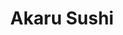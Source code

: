 ---
layout: place
title: Akaru Sushi
permalink: /new-york/brooklyn/akaru-sushi.html
stateAbbr: NY
stateName: New York
cityName: Brooklyn
seo:
  type: restaurant
  links: http://www.akarusushi.com/
place_id: ChIJs5wt5h5cwokRIvxftd3N908
photos:
  - name: >-
      places/ChIJs5wt5h5cwokRIvxftd3N908/photos/AeeoHcIiQYiVL265QdXc08AXuDx80z-LHNT7NDoiJMn8HWXJIkBl_5CNjfrBNYrRpmwJ1Nbtp9Nuxo4r98Bh8vA4HXoP_6TuSoy6Vf352fGPsDx9xQ3TqqCRCaR0p5aPMrJ_mWxuwBkjogdDCJ0FKhY7YCyrLd_qcwW-PAeZjnFGFWmLsojK6bbRn2ElgOP_M-RpiBFOEbP63MvmBY-4AqL42EbmNtsnpIT6j5JKw2qiKAc2AAzIHDB_ReraEMI1ofz2q2jg--wJWSNmH5px4ErVLphEZ-aLaEdlk6Omr-Aoeyk0Aw
    widthPx: 3024
    heightPx: 4032
    authorAttributions:
      - displayName: Akaru Sushi
        uri: https://maps.google.com/maps/contrib/118287043722295790904
        photoUri: >-
          https://lh3.googleusercontent.com/a/ACg8ocJAEAuPjtFgTbHA45BcDJnTxkq15LJtEuThY_HHv42L-Hif3w=s100-p-k-no-mo
    flagContentUri: >-
      https://www.google.com/local/imagery/report/?cb_client=maps_api_places.places_api&image_key=!1e10!2sAF1QipP2vSYQGy2AF0kRxWxXQkoGxau4Lz1gNz9M0Noq&hl=en-US
    googleMapsUri: >-
      https://www.google.com/maps/place//data=!3m4!1e2!3m2!1sAF1QipP2vSYQGy2AF0kRxWxXQkoGxau4Lz1gNz9M0Noq!2e10!4m2!3m1!1s0x89c25c1ee62d9cb3:0x4ff7cdddb55ffc22
  - name: >-
      places/ChIJs5wt5h5cwokRIvxftd3N908/photos/AeeoHcI-QXoFNqKVavP9wRsHEwckLLc7U32hxnT_UhhYzKYY2nnQyFBBs7ke2JgKl3zxs81H-0Y_Bqr7m3R9K8MNYsC2WmXxflUc9b62vIL0gOe9NTeH-COSrmcSTA9mID7hxUou5NOcj4K81KvjoL8rDgyxb1SX5f5kmJzNqn7Mvtn82aWpZrhXwa7ao7FF80DUPnDqe3vqg8FsBxK0dhB2vXrKGTjvRiymsdpsf_ZRpN0X-L9N_sY4G9_wZoE4p5mhaVPZ_TZXxtu5ztmgHxhAVTCV5Ycan2-FX9m7YgmWSg6emQ
    widthPx: 3024
    heightPx: 4032
    authorAttributions:
      - displayName: Akaru Sushi
        uri: https://maps.google.com/maps/contrib/118287043722295790904
        photoUri: >-
          https://lh3.googleusercontent.com/a/ACg8ocJAEAuPjtFgTbHA45BcDJnTxkq15LJtEuThY_HHv42L-Hif3w=s100-p-k-no-mo
    flagContentUri: >-
      https://www.google.com/local/imagery/report/?cb_client=maps_api_places.places_api&image_key=!1e10!2sAF1QipM5ObxZkedCjMlmApSSDsewZ4sDpubLHNqx_5qv&hl=en-US
    googleMapsUri: >-
      https://www.google.com/maps/place//data=!3m4!1e2!3m2!1sAF1QipM5ObxZkedCjMlmApSSDsewZ4sDpubLHNqx_5qv!2e10!4m2!3m1!1s0x89c25c1ee62d9cb3:0x4ff7cdddb55ffc22
  - name: >-
      places/ChIJs5wt5h5cwokRIvxftd3N908/photos/AeeoHcK4TKf8COZ7WjprSMGfjV6Oh9jpxH4xMFUPtudXrDnsLSLDjwbnxjuCTuYbJPQL3t59Cnh8KdWNArQIpuY07nteBlxXVLr2xDWzrGu3KdLLI5wCIZZzuzxVFsDyZv-w9bcMxNXl7cLwn7If2weXTuEF9XnyrI5OKb5l7ej3iEboynxDfoVmn3Ttx3_G06HzL37RqE7ReNOKkNamk_tw-226Q4LOLVqke6nfraS5Sy1R9CeSsVhcMo6Wk7c6mmPIwW7it0gDTFlDAZq0Hn2q_2rKLcr0XnyLunfrqDRsjGWA8A
    widthPx: 3024
    heightPx: 4032
    authorAttributions:
      - displayName: Akaru Sushi
        uri: https://maps.google.com/maps/contrib/118287043722295790904
        photoUri: >-
          https://lh3.googleusercontent.com/a/ACg8ocJAEAuPjtFgTbHA45BcDJnTxkq15LJtEuThY_HHv42L-Hif3w=s100-p-k-no-mo
    flagContentUri: >-
      https://www.google.com/local/imagery/report/?cb_client=maps_api_places.places_api&image_key=!1e10!2sAF1QipMBWF7RrsnNFqplCnHUtxEu-qrejPMUCI6nnjIR&hl=en-US
    googleMapsUri: >-
      https://www.google.com/maps/place//data=!3m4!1e2!3m2!1sAF1QipMBWF7RrsnNFqplCnHUtxEu-qrejPMUCI6nnjIR!2e10!4m2!3m1!1s0x89c25c1ee62d9cb3:0x4ff7cdddb55ffc22
  - name: >-
      places/ChIJs5wt5h5cwokRIvxftd3N908/photos/AeeoHcIYqEv-gMQgG_bkLEAIx7ALc7hXJibeY12VwNFMKW4r01KENwEM1hmuibdVyWpKE7qenhlxGAnWnBS-p9cHfUa-UYYViVFXyq9iYD9O-iYXWdcsPY3BK-2gMkeyJWx777yrLqkSwjmAtcBuX_73GDpj187GaRcCvNTi-3U_ZR1LwLc3JhiEgoegNjQnrppUpD-DuU1dOHUew_ECVTiUBFgRR1ToHSd1ID-IxmbIKdO0CusPuSfpI0qD34Qq8nX0xOQefu8ExOTzK_rDArP8XbxxbPlrJx2ZTlqiwyHRRBgEuVkeOzW0rnH4GuN8QH44O9kw8ANO_LLHtx4sjH_XNICqI3rM2UsoLaadyqhceKHyPuMRpskv2QbkKuBDmM7EdiuHJpmuRrcFd3gbEOiiGqIKNtcNp54MXJzjOPKY0LPofw
    widthPx: 4032
    heightPx: 3024
    authorAttributions:
      - displayName: Edwin Kye
        uri: https://maps.google.com/maps/contrib/103767847704293423201
        photoUri: >-
          https://lh3.googleusercontent.com/a-/ALV-UjUOOVE4axgW9uxolHtIwzNRa4MG6tHmszWnFd40FEXmlQvi2QZC=s100-p-k-no-mo
    flagContentUri: >-
      https://www.google.com/local/imagery/report/?cb_client=maps_api_places.places_api&image_key=!1e10!2sCIHM0ogKEICAgMDwp6-LYg&hl=en-US
    googleMapsUri: >-
      https://www.google.com/maps/place//data=!3m4!1e2!3m2!1sCIHM0ogKEICAgMDwp6-LYg!2e10!4m2!3m1!1s0x89c25c1ee62d9cb3:0x4ff7cdddb55ffc22
  - name: >-
      places/ChIJs5wt5h5cwokRIvxftd3N908/photos/AeeoHcKJd57R8ZZZwHSOLUTY-NCray97dpEsj108LvMtrCdgbVKK_xCTCejYAO7ARIDSg41u82ouAY5tfVav1uBHMA6mhGCpz8FCMoF66zBOqa4qp5EJwO0UNYFeJSqA_E_LfMJR8J8aA3JNg4H_S1d6XY2GdR3248YkP7eoDR3ClUG4WBDz1XTpozdS6nzPirJSjWUgHA3OSRu7TIR69eKjSgWxquQDK9OdGVI0hM2-Q5xotpZk7pFH9Irwq9ZVy2P3emGt8IbY2pVn6twsSWr2pQwwQ0NzVm1Xoq8SflLjfiR_bQ
    widthPx: 3024
    heightPx: 4032
    authorAttributions:
      - displayName: Akaru Sushi
        uri: https://maps.google.com/maps/contrib/118287043722295790904
        photoUri: >-
          https://lh3.googleusercontent.com/a/ACg8ocJAEAuPjtFgTbHA45BcDJnTxkq15LJtEuThY_HHv42L-Hif3w=s100-p-k-no-mo
    flagContentUri: >-
      https://www.google.com/local/imagery/report/?cb_client=maps_api_places.places_api&image_key=!1e10!2sAF1QipNvG3AuqqhhdJ7nXZVGSaX6nNgGh1HO--SgH_7_&hl=en-US
    googleMapsUri: >-
      https://www.google.com/maps/place//data=!3m4!1e2!3m2!1sAF1QipNvG3AuqqhhdJ7nXZVGSaX6nNgGh1HO--SgH_7_!2e10!4m2!3m1!1s0x89c25c1ee62d9cb3:0x4ff7cdddb55ffc22
  - name: >-
      places/ChIJs5wt5h5cwokRIvxftd3N908/photos/AeeoHcJLeDYQ1J4nJKA6_YKkH_dbuhESLtantxapnNlD7Cush7NMYoGQcAwv2ILq6IuAxSesSG69ZKhh8LAZiGxY2SjvgJKmU64EsYd_zBkFekhUXiuoFbBU5uuhjJTQ0MxZuk1O3b0DFbFEPy670WIOZhWDU0Z5zjx2Cdl9tCJw6Qf1FZjUbQVyhrw6Xm6cqcpM0v1Vdq1qJrDP-78H3spuqbXBOrljw8Hc6-Xnk63FFP4A5aN-uA18sHGe9Ef3q5YvM2IUiFHe1le1TYlVdObSuWKXLCTpKkKncWcHx4WHO_t6TYqiFJEBL4m71HPCPMtBaxOmK20N61gkqQ4pEoz07s4yX-YjWB62r9MP_GDjJjSgXnB7AcfiFwix-G6UiiZElemaagPCHMv4VTZ-5Vl3nCJfJNGjO1hRVsoPTEqRVagprw
    widthPx: 3264
    heightPx: 1836
    authorAttributions:
      - displayName: Marcy Johnson
        uri: https://maps.google.com/maps/contrib/105618374727028681593
        photoUri: >-
          https://lh3.googleusercontent.com/a/ACg8ocInz8AO4PFqbYlJw0qU4Cib6xEE5QMnxqkpQ3m4f-N5lMfkaA=s100-p-k-no-mo
    flagContentUri: >-
      https://www.google.com/local/imagery/report/?cb_client=maps_api_places.places_api&image_key=!1e10!2sCIHM0ogKEICAgICkiLHsJA&hl=en-US
    googleMapsUri: >-
      https://www.google.com/maps/place//data=!3m4!1e2!3m2!1sCIHM0ogKEICAgICkiLHsJA!2e10!4m2!3m1!1s0x89c25c1ee62d9cb3:0x4ff7cdddb55ffc22
  - name: >-
      places/ChIJs5wt5h5cwokRIvxftd3N908/photos/AeeoHcJGzUk82KQ3TVRg-Pr-soFbG-ysxi4kVM6CDOJog_v83l-BEw8PNEP5B4k5OUWqeVJZG8vn91t34VGO8j8e7iZNIIlSbGOrq5n8ToZwVAjNg3izbRcYSfbosKGjmokmmzvY4URTmVBLYa6m0S34cyf683kI30IaMzUOtSvbLWbMH1CUx8kA0_ey-I47jiWh3_-7CjseJk4OZJj29OKly6dC0HTWM-hu3RD2Sb9d47j0beV_89YZFVBjBzwSJEmlYQtlfceN7O8A950efj9wL1VIspSBYX2_XYiRYagB5p7dFXHGf3udO9tzYinSn6_IOnCd_BOBUNfJdn2r3vhsn8O1dcO5JCzx-YEIBOokSnO_1V54735f1el1cDuYUUDvtH_uUOxCfILBhG8TOSZ5fhsP_4ib1qNNXQK2liMr9ik
    widthPx: 3024
    heightPx: 4032
    authorAttributions:
      - displayName: Letica Fox Thomas
        uri: https://maps.google.com/maps/contrib/103917472687303669147
        photoUri: >-
          https://lh3.googleusercontent.com/a/ACg8ocJ9_QIbnKEAjkmU32yT-KJarbkgHdu9IeZlfmb79Do8lJRd15E=s100-p-k-no-mo
    flagContentUri: >-
      https://www.google.com/local/imagery/report/?cb_client=maps_api_places.places_api&image_key=!1e10!2sCIHM0ogKEICAgID4ha-wAw&hl=en-US
    googleMapsUri: >-
      https://www.google.com/maps/place//data=!3m4!1e2!3m2!1sCIHM0ogKEICAgID4ha-wAw!2e10!4m2!3m1!1s0x89c25c1ee62d9cb3:0x4ff7cdddb55ffc22
  - name: >-
      places/ChIJs5wt5h5cwokRIvxftd3N908/photos/AeeoHcK-s_gCAeTJqTw2ra-ZzYZZqj3v59_BjKtKRySD5M-O4xkgVzOyIU-iN28o6K2_3J0TfjMkGpCTOiNuR4gvTFfxO2bOqjpStzIPj0gaHSF80u7SjZYCy4rptSwawLNnAQ7i6mMznkiTilf21JRvlUoDweuz054RnwLi5go5peRs-luDilNT-d3_l8K9btOYX63Smo-h0WTjeuiG_NpeJQlBaNytX_5KLi2szKK6CGXuzNakh-fcYcvDOPiFLUyT2qWxtKv50zUAmGsC54wU2UZekDsHBynpbvtcKTBkYCZ_sKmdN_YEE_s4BveMndTJO3fPrHqQybOYXNdEcn_87Jp8lgpaTmLWEicLNC7v06FOKR18-UpUtdTD6SlrLcPM-0ooDU92LYjrrRpTNwWvpR6J99eCYEuAIMkIbb8F_C5ceA
    widthPx: 4032
    heightPx: 3024
    authorAttributions:
      - displayName: Dinesh Mirpuri (D'Gaia)
        uri: https://maps.google.com/maps/contrib/110190334662824652075
        photoUri: >-
          https://lh3.googleusercontent.com/a-/ALV-UjVPfIVCKKmYs7-FXGqTxlvd3R5vVbzSj1LB9KtZcVqV2T_kXBGoOA=s100-p-k-no-mo
    flagContentUri: >-
      https://www.google.com/local/imagery/report/?cb_client=maps_api_places.places_api&image_key=!1e10!2sCIHM0ogKEICAgID7qerIHg&hl=en-US
    googleMapsUri: >-
      https://www.google.com/maps/place//data=!3m4!1e2!3m2!1sCIHM0ogKEICAgID7qerIHg!2e10!4m2!3m1!1s0x89c25c1ee62d9cb3:0x4ff7cdddb55ffc22
  - name: >-
      places/ChIJs5wt5h5cwokRIvxftd3N908/photos/AeeoHcJ_baqscNoROPw411ZSBkHON2BEwzrGLmh7hETOSkQEwbECsJIMes-DsETpYErhXczS1FCP_UE1yFuCM_hkLPhxRcO_E2W-XZLOjRGG3UvtSCRRTdISDvKrNKrxRlCSD1T8LeHYBJjdbUEuOsP8YywQp3AiCE-wGE2GBXI-tlDn7wew2VhA948qr_1X2RrnpAgVOPBcaZEzdr8mY2GyVaMsO3QuVG967-dhcHCyZUPvDmdRJf_MhQvLTwrjLOQppLhwEDXyKzkeoZvZdmy-x-qoG-iinEwQnDBQ9zcLUBxITfFfXi-wp0vjwPjka0i_xgP8CylWDPWvFxCQG7hvOBt4EYZtW8UZ4RyeP4aI-YcR47p304b8PsP5wCu-MEoplvSh8w5t09exoODwJGmZmG10c3upLOfgfCVn7sG0DTfDL-i-
    widthPx: 3264
    heightPx: 1836
    authorAttributions:
      - displayName: Marcy Johnson
        uri: https://maps.google.com/maps/contrib/105618374727028681593
        photoUri: >-
          https://lh3.googleusercontent.com/a/ACg8ocInz8AO4PFqbYlJw0qU4Cib6xEE5QMnxqkpQ3m4f-N5lMfkaA=s100-p-k-no-mo
    flagContentUri: >-
      https://www.google.com/local/imagery/report/?cb_client=maps_api_places.places_api&image_key=!1e10!2sCIHM0ogKEICAgICkiLHshAE&hl=en-US
    googleMapsUri: >-
      https://www.google.com/maps/place//data=!3m4!1e2!3m2!1sCIHM0ogKEICAgICkiLHshAE!2e10!4m2!3m1!1s0x89c25c1ee62d9cb3:0x4ff7cdddb55ffc22
  - name: >-
      places/ChIJs5wt5h5cwokRIvxftd3N908/photos/AeeoHcJFscvZ51ZEB5oP8DPe26t03E34B7mG8cEUTmlvztd0nML5w2IGo1-6cD6dgPu76y6DkpDaWiX42d4S0926ls-PA7NrZMOEgSezfCYq5IZ_EMetG2RC3pCDL5RDhIbS6duoZsCxRkq2xZjxvEzsSO0O90a6nZH1iMwQmWL9CoiMCfq8E4Q8NUmRJGxK4ZppbNBkrdREKmvJ8QRstL5FchMOEYRdxEEHGSmtJ6ptPITU10_9kg_RQgci-yEXWOWsxe7UXLJqs1A2CBj2L5e1N8Bk-wS3MUMHQnxf4sIdhhbQUw
    widthPx: 3024
    heightPx: 4032
    authorAttributions:
      - displayName: Akaru Sushi
        uri: https://maps.google.com/maps/contrib/118287043722295790904
        photoUri: >-
          https://lh3.googleusercontent.com/a/ACg8ocJAEAuPjtFgTbHA45BcDJnTxkq15LJtEuThY_HHv42L-Hif3w=s100-p-k-no-mo
    flagContentUri: >-
      https://www.google.com/local/imagery/report/?cb_client=maps_api_places.places_api&image_key=!1e10!2sAF1QipMPT1dqoWPz6TvJL1_EkwH9CBpKhRIN6p5XwJXq&hl=en-US
    googleMapsUri: >-
      https://www.google.com/maps/place//data=!3m4!1e2!3m2!1sAF1QipMPT1dqoWPz6TvJL1_EkwH9CBpKhRIN6p5XwJXq!2e10!4m2!3m1!1s0x89c25c1ee62d9cb3:0x4ff7cdddb55ffc22
address: 201 Wyckoff Ave, Brooklyn, NY 11237, USA
street: 201 Wyckoff Ave
city: Brooklyn
state: NY
zip: '11237'
country: USA
neighborhood: Bushwick
latitude: '40.702555'
longitude: '-73.916076'
accessibility_options:
  wheelchairAccessibleParking: false
  wheelchairAccessibleEntrance: true
  wheelchairAccessibleSeating: true
business_status: OPERATIONAL
name: Akaru Sushi
google_maps_links:
  directionsUri: >-
    https://www.google.com/maps/dir//''/data=!4m7!4m6!1m1!4e2!1m2!1m1!1s0x89c25c1ee62d9cb3:0x4ff7cdddb55ffc22!3e0
  placeUri: https://maps.google.com/?cid=5762300600358272034
  writeAReviewUri: >-
    https://www.google.com/maps/place//data=!4m3!3m2!1s0x89c25c1ee62d9cb3:0x4ff7cdddb55ffc22!12e1
  reviewsUri: >-
    https://www.google.com/maps/place//data=!4m4!3m3!1s0x89c25c1ee62d9cb3:0x4ff7cdddb55ffc22!9m1!1b1
  photosUri: >-
    https://www.google.com/maps/place//data=!4m3!3m2!1s0x89c25c1ee62d9cb3:0x4ff7cdddb55ffc22!10e5
primary_type: Japanese Restaurant
opening_hours:
  regular: null
  current: null
secondary_opening_hours:
  regular:
    weekdayDescriptions: null
    type: null
  current:
    weekdayDescriptions: null
    type: null
phone: (718) 928-7688
price_level: PRICE_LEVEL_MODERATE
price_range: $20 &ndash; $30
rating: '4.1'
rating_count: 0
website: http://www.akarusushi.com/
description: >-
  Discover Akaru Sushi in Brooklyn, NY$$$Akaru Sushi in Brooklyn, NY, stands out
  as a cozy spot for enjoying fresh Japanese dishes in a casual, exposed-brick
  setting that highlights creative rolls and classic mains. This sushi
  restaurant near you offers a variety of options like inventive specials and
  affordable lunch deals, making it a go-to choice for those seeking authentic
  flavors in a relaxed atmosphere. Drawing from its focus on quality ingredients
  and convenient delivery, it's ideal for both dine-in experiences and quick
  takeout, appealing to fans of Japanese places in the area. The moderate
  pricing adds to its appeal, providing great value without compromising on
  taste, while accessibility features ensure a welcoming visit for many.
generative_summary: >-
  Discover Akaru Sushi in Brooklyn, NY$$$Akaru Sushi in Brooklyn, NY, stands out
  as a cozy spot for enjoying fresh Japanese dishes in a casual, exposed-brick
  setting that highlights creative rolls and classic mains. This sushi
  restaurant near you offers a variety of options like inventive specials and
  affordable lunch deals, making it a go-to choice for those seeking authentic
  flavors in a relaxed atmosphere. Drawing from its focus on quality ingredients
  and convenient delivery, it's ideal for both dine-in experiences and quick
  takeout, appealing to fans of Japanese places in the area. The moderate
  pricing adds to its appeal, providing great value without compromising on
  taste, while accessibility features ensure a welcoming visit for many.
generative_disclosure: Summarized by AI using the Grok-3-Mini model.
reviews:
  - name: >-
      places/ChIJs5wt5h5cwokRIvxftd3N908/reviews/ChdDSUhNMG9nS0VJQ0FnTUR3cDYtTHdnRRAB
    relativePublishTimeDescription: 2 weeks ago
    rating: 5
    text:
      text: >-
        Really good sushi. Highly recommend the NYC roll (under special rolls).
        Lunch special is also great, two rolls for $12.5 or three for $15.5
        (comes with miso soup or salad)
      languageCode: en
    originalText:
      text: >-
        Really good sushi. Highly recommend the NYC roll (under special rolls).
        Lunch special is also great, two rolls for $12.5 or three for $15.5
        (comes with miso soup or salad)
      languageCode: en
    authorAttribution:
      displayName: Edwin Kye
      uri: https://www.google.com/maps/contrib/103767847704293423201/reviews
      photoUri: >-
        https://lh3.googleusercontent.com/a-/ALV-UjUOOVE4axgW9uxolHtIwzNRa4MG6tHmszWnFd40FEXmlQvi2QZC=s128-c0x00000000-cc-rp-mo-ba3
    publishTime: '2025-03-28T18:44:51.998277Z'
    flagContentUri: >-
      https://www.google.com/local/review/rap/report?postId=ChdDSUhNMG9nS0VJQ0FnTUR3cDYtTHdnRRAB&d=17924085&t=1
    googleMapsUri: >-
      https://www.google.com/maps/reviews/data=!4m6!14m5!1m4!2m3!1sChdDSUhNMG9nS0VJQ0FnTUR3cDYtTHdnRRAB!2m1!1s0x89c25c1ee62d9cb3:0x4ff7cdddb55ffc22
  - name: >-
      places/ChIJs5wt5h5cwokRIvxftd3N908/reviews/ChZDSUhNMG9nS0VJQ0FnSURuaW9EQlhBEAE
    relativePublishTimeDescription: 6 months ago
    rating: 5
    text:
      text: >-
        Went to visit my friend in the area, since I didn't eat anything and she
        had brunch already.  My friend recommended this place to me. We order
        via phone to pickup the order ourselves.  Eating in is a luxury
        nowadays.  Chicken teriyaki is very tender since I pickup in a timely
        manner, California roll is very fresh. Also order a side of shumai for
        my friend since she was craving for it. Everything is so fresh and
        tasty. Would definitely order from them again when I'm back visiting her
        in the area.
      languageCode: en
    originalText:
      text: >-
        Went to visit my friend in the area, since I didn't eat anything and she
        had brunch already.  My friend recommended this place to me. We order
        via phone to pickup the order ourselves.  Eating in is a luxury
        nowadays.  Chicken teriyaki is very tender since I pickup in a timely
        manner, California roll is very fresh. Also order a side of shumai for
        my friend since she was craving for it. Everything is so fresh and
        tasty. Would definitely order from them again when I'm back visiting her
        in the area.
      languageCode: en
    authorAttribution:
      displayName: qiaona weng
      uri: https://www.google.com/maps/contrib/109419313780982412996/reviews
      photoUri: >-
        https://lh3.googleusercontent.com/a/ACg8ocKeKMBGjuSa3_XsqGZQAovTH4v1lEbqf_HVtX7rBcpL7tokHPI=s128-c0x00000000-cc-rp-mo-ba3
    publishTime: '2024-10-04T21:58:27.309490Z'
    flagContentUri: >-
      https://www.google.com/local/review/rap/report?postId=ChZDSUhNMG9nS0VJQ0FnSURuaW9EQlhBEAE&d=17924085&t=1
    googleMapsUri: >-
      https://www.google.com/maps/reviews/data=!4m6!14m5!1m4!2m3!1sChZDSUhNMG9nS0VJQ0FnSURuaW9EQlhBEAE!2m1!1s0x89c25c1ee62d9cb3:0x4ff7cdddb55ffc22
  - name: >-
      places/ChIJs5wt5h5cwokRIvxftd3N908/reviews/ChZDSUhNMG9nS0VJQ0FnSURiNzRyb2JBEAE
    relativePublishTimeDescription: 8 months ago
    rating: 3
    text:
      text: >-
        Akaru is one of my favorite Japanese spots. Always fast, always great
        food at a good price. However, the customer service is not great. Don’t
        expect a smiling face from the individual behind the register, and they
        may take out their frustration on you. But the sushi and lunch boxes are
        amazing! 10/10 recommend their food.
      languageCode: en
    originalText:
      text: >-
        Akaru is one of my favorite Japanese spots. Always fast, always great
        food at a good price. However, the customer service is not great. Don’t
        expect a smiling face from the individual behind the register, and they
        may take out their frustration on you. But the sushi and lunch boxes are
        amazing! 10/10 recommend their food.
      languageCode: en
    authorAttribution:
      displayName: Shea Widner
      uri: https://www.google.com/maps/contrib/110461612045229404991/reviews
      photoUri: >-
        https://lh3.googleusercontent.com/a-/ALV-UjVudFGSaYDFClIi1tqckzUqYSccNbl1hB4EanRMcvm0duqCCoaq=s128-c0x00000000-cc-rp-mo-ba2
    publishTime: '2024-08-10T20:25:53.599210Z'
    flagContentUri: >-
      https://www.google.com/local/review/rap/report?postId=ChZDSUhNMG9nS0VJQ0FnSURiNzRyb2JBEAE&d=17924085&t=1
    googleMapsUri: >-
      https://www.google.com/maps/reviews/data=!4m6!14m5!1m4!2m3!1sChZDSUhNMG9nS0VJQ0FnSURiNzRyb2JBEAE!2m1!1s0x89c25c1ee62d9cb3:0x4ff7cdddb55ffc22
  - name: >-
      places/ChIJs5wt5h5cwokRIvxftd3N908/reviews/ChdDSUhNMG9nS0VJQ0FnSUQ3cWVySXpnRRAB
    relativePublishTimeDescription: 7 months ago
    rating: 3
    text:
      text: >-
        The rolls are good, enjoyed the miso soup. The pizza was a bit bland.
        Ambience in the restaurant is non existant. More like a take away joint.
      languageCode: en
    originalText:
      text: >-
        The rolls are good, enjoyed the miso soup. The pizza was a bit bland.
        Ambience in the restaurant is non existant. More like a take away joint.
      languageCode: en
    authorAttribution:
      displayName: Dinesh Mirpuri (D'Gaia)
      uri: https://www.google.com/maps/contrib/110190334662824652075/reviews
      photoUri: >-
        https://lh3.googleusercontent.com/a-/ALV-UjVPfIVCKKmYs7-FXGqTxlvd3R5vVbzSj1LB9KtZcVqV2T_kXBGoOA=s128-c0x00000000-cc-rp-mo
    publishTime: '2024-09-01T22:22:43.174243Z'
    flagContentUri: >-
      https://www.google.com/local/review/rap/report?postId=ChdDSUhNMG9nS0VJQ0FnSUQ3cWVySXpnRRAB&d=17924085&t=1
    googleMapsUri: >-
      https://www.google.com/maps/reviews/data=!4m6!14m5!1m4!2m3!1sChdDSUhNMG9nS0VJQ0FnSUQ3cWVySXpnRRAB!2m1!1s0x89c25c1ee62d9cb3:0x4ff7cdddb55ffc22
  - name: >-
      places/ChIJs5wt5h5cwokRIvxftd3N908/reviews/ChZDSUhNMG9nS0VJQ0FnTUN3OU9hLVlnEAE
    relativePublishTimeDescription: 3 weeks ago
    rating: 5
    text:
      text: >-
        I just moved to Ridgewood and like to walk the five avenue blocks to
        Akaru on Sunday evenings for sushi and sake. I get to sit by the window
        and watch the goings-on on Wyckoff. The food is good as is the sake.
        They also have good lunch specials.
      languageCode: en
    originalText:
      text: >-
        I just moved to Ridgewood and like to walk the five avenue blocks to
        Akaru on Sunday evenings for sushi and sake. I get to sit by the window
        and watch the goings-on on Wyckoff. The food is good as is the sake.
        They also have good lunch specials.
      languageCode: en
    authorAttribution:
      displayName: Samantha Thacker
      uri: https://www.google.com/maps/contrib/100724715648356441268/reviews
      photoUri: >-
        https://lh3.googleusercontent.com/a-/ALV-UjWQ7999PI6H1btWFg5aHpGuNEZw7x4BXor0le9I234Yg1kDfMT7=s128-c0x00000000-cc-rp-mo
    publishTime: '2025-03-16T23:57:27.834593Z'
    flagContentUri: >-
      https://www.google.com/local/review/rap/report?postId=ChZDSUhNMG9nS0VJQ0FnTUN3OU9hLVlnEAE&d=17924085&t=1
    googleMapsUri: >-
      https://www.google.com/maps/reviews/data=!4m6!14m5!1m4!2m3!1sChZDSUhNMG9nS0VJQ0FnTUN3OU9hLVlnEAE!2m1!1s0x89c25c1ee62d9cb3:0x4ff7cdddb55ffc22
review_summary: >-
  What Customers Are Saying About This Sushi Spot$$$Visitors often rave about
  the fresh and flavorful sushi rolls, with many highlighting affordable lunch
  specials that make it a smart pick for everyday meals. While the food
  consistently impresses with its quality and variety, some note that the
  service can feel straightforward, though it doesn't detract from the overall
  enjoyment. Feedback frequently praises the tender mains and fresh ingredients,
  positioning this as one of the top-rated sushi options near me for those
  craving reliable Japanese cuisine. Overall, it's a solid choice for groups or
  solo diners looking for good value, with the positive vibes around the food
  helping to outweigh any minor drawbacks. If you're exploring sushi restaurants
  in the neighborhood, this spot delivers a satisfying experience that's worth
  trying out.
review_disclosure: Summarized by AI using the Grok-3-Mini model.
parking_options:
  valetParking: false
payment_options:
  acceptsCreditCards: true
  acceptsDebitCards: true
  acceptsCashOnly: false
  acceptsNfc: true
allow_dogs: null
curbside_pickup: null
delivery: true
dine_in: true
good_for_children: true
good_for_groups: true
good_for_sports: true
live_music: false
menu_for_children: false
outdoor_seating: false
reservable: true
restroom: true
serves_beer: true
serves_breakfast: false
serves_brunch: null
serves_cocktails: true
serves_coffee: false
serves_dinner: true
serves_dessert: true
serves_lunch: true
serves_vegetarian_food: true
serves_wine: true
takeout: true
update_category: pro
places_description: >-
  Compact sushi joint in a subdued, exposed-brick space serving creative rolls &
  Japanese mains.

---